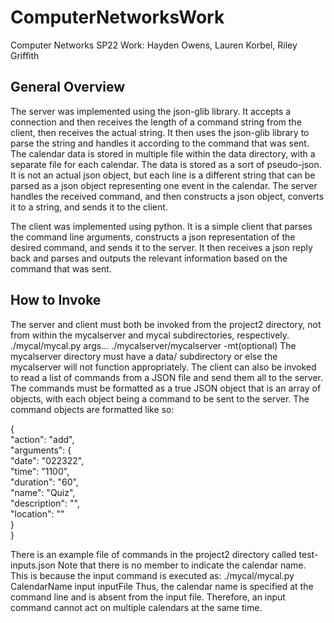 # ComputerNetworksWork
Computer Networks SP22 Work: Hayden Owens, Lauren Korbel, Riley Griffith

## General Overview
The server was implemented using the json-glib library. It accepts a connection and then receives the length of a command string
from the client, then receives the actual string. It then uses the json-glib library to parse the string and handles it according
to the command that was sent. The calendar data is stored in multiple file within the data directory, with a separate file for
each calendar. The data is stored as a sort of pseudo-json. It is not an actual json object, but each line is a different string
that can be parsed as a json object representing one event in the calendar. The server handles the received command, and then
constructs a json object, converts it to a string, and sends it to the client.

The client was implemented using python. It is a simple client that parses the command line arguments, constructs a json
representation of the desired command, and sends it to the server. It then receives a json reply back and parses and 
outputs the relevant information based on the command that was sent.

## How to Invoke
The server and client must both be invoked from the project2 directory, not from within the mycalserver and mycal subdirectories,
respectively. 
      ./mycal/mycal.py args...
      ./mycalserver/mycalserver -mt(optional)
The mycalserver directory must have a data/ subdirectory or else the mycalserver will not function appropriately.
The client can also be invoked to read a list of commands from a JSON file and send them all to the server. The commands must
be formatted as a true JSON object that is an array of objects, with each object being a command to be sent to the server.
The command objects are formatted like so:

{ <br />
                "action": "add", <br />
                "arguments": { <br />
                        "date": "022322", <br />
                        "time": "1100", <br />
                        "duration": "60", <br />
                        "name": "Quiz", <br />
                        "description": "", <br />
                        "location": "" <br />
                } <br />
} <br />

There is an example file of commands in the project2 directory called test-inputs.json
Note that there is no member to indicate the calendar name. This is because the input command is executed as: 
        ./mycal/mycal.py CalendarName input inputFile
Thus, the calendar name is specified at the command line and is absent from the input file. Therefore, an input command cannot
act on multiple calendars at the same time.
